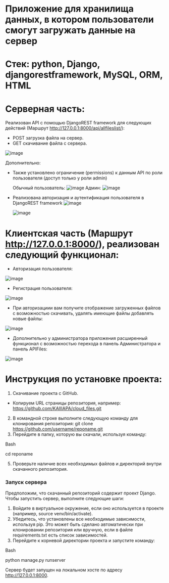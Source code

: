 # Приложение для хранилища данных, в котором пользователи смогут загружать данные на сервер

# Стек: python, Django, djangorestframework, MySQL, ORM, HTML

# Серверная часть:
  Реализован API c помощью DjangoREST framework для следующих действий (Маршрут http://127.0.0.1:8000/api/allfileslist/):
- POST загрузка файла на сервер.
- GET скачивание файла с сервера.

![image](https://github.com/user-attachments/assets/b186688c-ee5c-43fd-b4d5-9e203fef79ef)

  Дополнительно:
- Также установлено ограничение (permissions) к данным API по роли пользователя (доступ только у роли admin)

  Обычный пользователь:
![image](https://github.com/user-attachments/assets/43e6bb01-ebcb-4829-b9b1-6948f87faf88)
  Админ:
![image](https://github.com/user-attachments/assets/8f33f2df-7602-4416-8c61-61e3faaffc81)
  
- Реализована авторизация и аутентификация пользователя в DjangoREST framework
![image](https://github.com/user-attachments/assets/f2fbfdb2-d1dc-4f01-8357-52a584acaa19)

  ![image](https://github.com/user-attachments/assets/22fe675b-03ae-45e1-ad21-cf720fa22bb1)

# Клиентская часть (Маршрут http://127.0.0.1:8000/), реализован следующий функционал:
- Авторизация пользователя:

![image](https://github.com/user-attachments/assets/9f1d682b-3f4f-4a3c-970a-5e4c72a76fbb)
 
- Регистрация пользователя:

![image](https://github.com/user-attachments/assets/a6b0aaeb-c6f7-4949-b9f6-1e87dc11d74c)
  
- При авторизациии вам получите отображение загруженных файлов с возможностью скачивать, удалять имеющие файлы добавлять новые файлы:

![image](https://github.com/user-attachments/assets/48101541-5ce4-4c12-9620-af02a2e5c90f)

-  Дополнительно у администратора приложения расширенный функционал с возможностью перехода в панель Администратора и панель APIFiles:

![image](https://github.com/user-attachments/assets/e05ee5b8-2bae-471e-ab19-cd8458dcbfa4)

# Инструкция по установке проекта:

1. Скачивание проекта с GitHub.
-  Копируем URL страницы репозитория, например: https://github.com/KAIIIAPA/cloud_files.git
2. В командной строке выполните следующую команду для клонирования репозитория: git clone https://github.com/username/reponame.git
3. Перейдите в папку, которую вы скачали, используя команду:

Bash

cd reponame

5. Проверьте наличие всех необходимых файлов и директорий внутри скачанного репозитория.

### Запуск сервера

Предположим, что скачанный репозиторий содержит проект Django. Чтобы запустить сервер, выполните следующие шаги:

1. Войдите в виртуальное окружение, если оно используется в проекте (например, source venv/bin/activate).
2. Убедитесь, что установлены все необходимые зависимости, используя pip. Это может быть сделано автоматически при клонировании репозитория или вручную, если в файле requirements.txt есть список зависимостей.
3. Перейдите к корневой директории проекта и запустите команду:

Bash

python manage.py runserver

Сервер будет запущен на локальном хосте по адресу http://127.0.0.1:8000.
